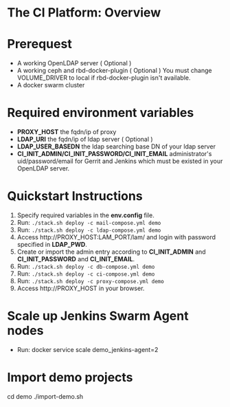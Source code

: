 # The CI Platform: Overview

# Prerequest

- A working OpenLDAP server ( Optional )
- A working ceph and rbd-docker-plugin ( Optional )
  You must change VOLUME_DRIVER to local if rbd-docker-plugin isn't available.
- A docker swarm cluster

# Required environment variables

- **PROXY_HOST** the fqdn/ip of proxy
- **LDAP_URI** the fqdn/ip of ldap server ( Optional )
- **LDAP_USER_BASEDN** the ldap searching base DN of your ldap server
- **CI_INIT_ADMIN/CI_INIT_PASSWORD/CI_INIT_EMAIL** administrator's uid/password/email for Gerrit and Jenkins which must be existed in your OpenLDAP server.

# Quickstart Instructions

1. Specify required variables in the **env.config** file.
1. Run: `./stack.sh deploy -c mail-compose.yml demo`
1. Run: `./stack.sh deploy -c ldap-compose.yml demo`
1. Access http://PROXY_HOST:LAM_PORT/lam/ and login with password specified in **LDAP_PWD**.
1. Create or import the admin entry according to **CI_INIT_ADMIN** and **CI_INIT_PASSWORD** and **CI_INIT_EMAIL**.
1. Run: `./stack.sh deploy -c db-compose.yml demo`
1. Run: `./stack.sh deploy -c ci-compose.yml demo`
1. Run: `./stack.sh deploy -c proxy-compose.yml demo`
1. Access http://PROXY_HOST in your browser.

# Scale up Jenkins Swarm Agent nodes

- Run: docker service scale demo_jenkins-agent=2

# Import demo projects

  cd demo
  ./import-demo.sh

